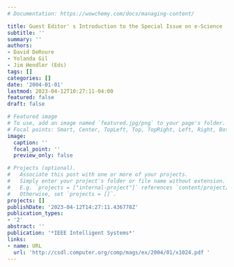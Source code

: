 ```yaml
---
# Documentation: https://wowchemy.com/docs/managing-content/

title: Guest Editor' s Introduction to the Special Issue on e-Science
subtitle: ''
summary: ''
authors:
- David DeRoure
- Yolanda Gil
- Jim Hendler (Eds)
tags: []
categories: []
date: '2004-01-01'
lastmod: 2023-04-12T10:27:11-04:00
featured: false
draft: false

# Featured image
# To use, add an image named `featured.jpg/png` to your page's folder.
# Focal points: Smart, Center, TopLeft, Top, TopRight, Left, Right, BottomLeft, Bottom, BottomRight.
image:
  caption: ''
  focal_point: ''
  preview_only: false

# Projects (optional).
#   Associate this post with one or more of your projects.
#   Simply enter your project's folder or file name without extension.
#   E.g. `projects = ["internal-project"]` references `content/project/deep-learning/index.md`.
#   Otherwise, set `projects = []`.
projects: []
publishDate: '2023-04-12T14:27:11.436778Z'
publication_types:
- '2'
abstract: ''
publication: '*IEEE Intelligent Systems*'
links:
- name: URL
  url: 'http://csdl.computer.org/comp/mags/ex/2004/01/x1024.pdf '
---
```

